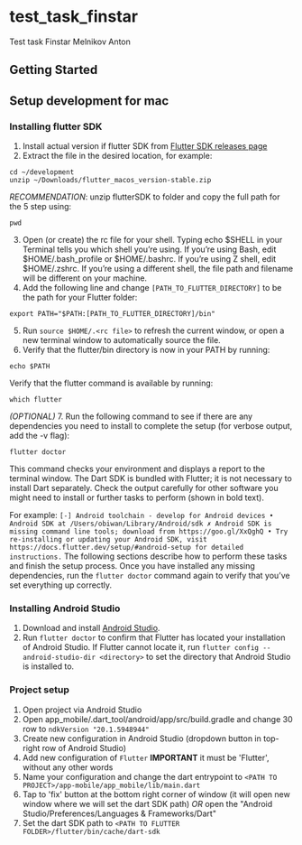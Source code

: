 # test_task_finstar

Test task Finstar Melnikov Anton

## Getting Started

## Setup development for mac

### Installing flutter SDK
1. Install actual version if flutter SDK from [Flutter SDK releases page](https://docs.flutter.dev/development/tools/sdk/releases)
2. Extract the file in the desired location, for example:
```
cd ~/development
unzip ~/Downloads/flutter_macos_version-stable.zip
```
*RECOMMENDATION*: unzip flutterSDK to folder and copy the full path for the 5 step using:
```
pwd
```
3. Open (or create) the rc file for your shell. Typing echo $SHELL in your Terminal tells you which shell you’re using. If you’re using Bash, edit $HOME/.bash_profile or $HOME/.bashrc. If you’re using Z shell, edit $HOME/.zshrc. If you’re using a different shell, the file path and filename will be different on your machine.
4. Add the following line and change `[PATH_TO_FLUTTER_DIRECTORY]` to be the path for your Flutter folder:
```
export PATH="$PATH:[PATH_TO_FLUTTER_DIRECTORY]/bin"
```
5. Run `source $HOME/.<rc file>` to refresh the current window, or open a new terminal window to automatically source the file.
6. Verify that the flutter/bin directory is now in your PATH by running:
```
echo $PATH
```
Verify that the flutter command is available by running:
```
which flutter
```
*(OPTIONAL)*
7. Run the following command to see if there are any dependencies you need to install to complete the setup (for verbose output, add the -v flag):
```
flutter doctor
```
This command checks your environment and displays a report to the terminal window. The Dart SDK is bundled with Flutter; it is not necessary to install Dart separately. Check the output carefully for other software you might need to install or further tasks to perform (shown in bold text).

For example:
`
[-] Android toolchain - develop for Android devices
• Android SDK at /Users/obiwan/Library/Android/sdk
✗ Android SDK is missing command line tools; download from https://goo.gl/XxQghQ
• Try re-installing or updating your Android SDK,
visit https://docs.flutter.dev/setup/#android-setup for detailed instructions.
`
The following sections describe how to perform these tasks and finish the setup process.
Once you have installed any missing dependencies, run the `flutter doctor` command again to verify that you’ve set everything up correctly.

### Installing Android Studio
1. Download and install [Android Studio](https://developer.android.com/studio).
2. Run `flutter doctor` to confirm that Flutter has located your installation of Android Studio. If Flutter cannot locate it, run `flutter config --android-studio-dir <directory>` to set the directory that Android Studio is installed to.

### Project setup
1. Open project via Android Studio
2. Open app_mobile/.dart_tool/android/app/src/build.gradle and change 30 row to `ndkVersion "20.1.5948944"`
3. Create new configuration in Android Studio (dropdown button in top-right row of Android Studio)
4. Add new configuration of `Flutter` **IMPORTANT** it must be 'Flutter', without any other words
5. Name your configuration and change the dart entrypoint to `<PATH TO PROJECT>/app-mobile/app_mobile/lib/main.dart`
6. Tap to 'fix' button at the bottom right corner of window (it will open new window where we will set the dart SDK path) *OR* open the "Android Studio/Preferences/Languages & Frameworks/Dart"
7. Set the dart SDK path to `<PATH TO FLUTTER FOLDER>/flutter/bin/cache/dart-sdk`


